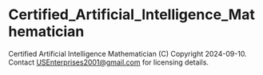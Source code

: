 # Certified_Artificial_Intelligence_Mathematician
Certified Artificial Intelligence Mathematician (C) Copyright 2024-09-10. Contact USEnterprises2001@gmail.com for licensing details.
